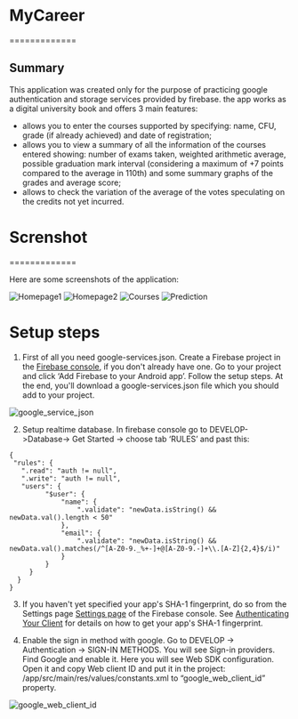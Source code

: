 # MyCareer
=============

## Summary

This application was created only for the purpose of practicing google authentication and storage services provided by firebase. the app works as a digital university book and offers 3 main features:
- allows you to enter the courses supported by specifying: name, CFU, grade (if already achieved) and date of registration;
- allows you to view a summary of all the information of the courses entered showing: number of exams taken, weighted arithmetic average, possible graduation mark interval (considering a maximum of +7 points compared to the average in 110th) and some summary graphs of the grades and average score;
- allows to check the variation of the average of the votes speculating on the credits not yet incurred.

# Screnshot
=============

Here are some screenshots of the application:

![Homepage1](https://github.com/GiovanniGianola/MyCareer/blob/master/screenshot/33.jpg?raw=true)
![Homepage2](https://github.com/GiovanniGianola/MyCareer/blob/master/screenshot/22.jpg?raw=true)
![Courses](https://github.com/GiovanniGianola/MyCareer/blob/master/screenshot/11.jpg?raw=true)
![Prediction](https://github.com/GiovanniGianola/MyCareer/blob/master/screenshot/44.jpg?raw=true)

Setup steps
===========

 1. First of all you need google-services.json. Create a Firebase project in the [Firebase console](https://console.firebase.google.com/), if you don't already have one. Go to your project and click ‘Add Firebase to your Android app’. Follow the setup steps. At the end, you'll download a google-services.json file which you should add to your project.

 ![google_service_json](https://user-images.githubusercontent.com/7821425/32899277-30da3374-caf3-11e7-86e0-58cb1bfd59e2.png)

 2. Setup realtime database. In firebase console go to DEVELOP->Database-> Get Started -> choose tab ‘RULES’ and past this:

 ```
 {
  "rules": {
    ".read": "auth != null",
    ".write": "auth != null",
    "users": {
          "$user": {
              "name": {
                  ".validate": "newData.isString() && newData.val().length < 50"
              },
              "email": {
                  ".validate": "newData.isString() && newData.val().matches(/^[A-Z0-9._%+-]+@[A-Z0-9.-]+\\.[A-Z]{2,4}$/i)"
              }
          }
      }
   }
}
 ```

 3. If you haven't yet specified your app's SHA-1 fingerprint, do so from the Settings page [Settings page](https://console.firebase.google.com/project/_/settings/general/) of the Firebase console. See [Authenticating Your Client](https://developers.google.com/android/guides/client-auth) for details on how to get your app's SHA-1 fingerprint.

 4. Enable the sign in method with google. Go to DEVELOP -> Authentication -> SIGN-IN METHODS. You will see Sign-in providers. Find Google and enable it.  Here you will see Web SDK configuration. Open it and copy Web client ID and put it in the project: /app/src/main/res/values/constants.xml to “google_web_client_id” property.

 ![google_web_client_id](https://user-images.githubusercontent.com/7821425/32899597-12302680-caf4-11e7-9169-650982c0334e.png)

